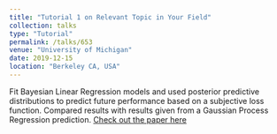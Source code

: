 ```yaml
---
title: "Tutorial 1 on Relevant Topic in Your Field"
collection: talks
type: "Tutorial"
permalink: /talks/653
venue: "University of Michigan"
date: 2019-12-15
location: "Berkeley CA, USA"
---
```


Fit Bayesian Linear Regression models and used posterior predictive distributions to predict future performance based on a subjective loss function. Compared results with results given from a Gaussian Process Regression prediction. [Check out the paper here](files/653.pdf)
